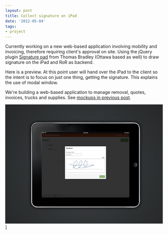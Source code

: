 ```yaml
---
layout: post
title: Collect signature on iPad
date: '2012-05-04'
tags:
- project
---
```


Currently working on a new web-based application involving mobility and invoicing, therefore requiring client's approval on site. Using the jQuery plugin
[Signature pad](http://thomasjbradley.ca/lab/signature-pad/) from Thomas Bradley (Ottawa based as well) to draw signature on the iPad and RoR as backend.

Here is a preview. At this point user will hand over the iPad to the client so the intent is to focus on just one thing, getting the signature. This explains the use of modal window.

We're building a web-based application to manage removal, quotes, invoices, trucks and supplies. See
[mockups in previous post](http://blog.yafoy.com/2012/04/ux-and-wireframes-on-ipad/).

![Signature on the iPad](/assets/images/articles/client_signature_on_ipad.jpg)]
